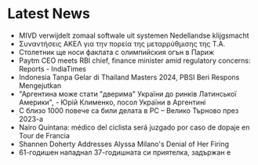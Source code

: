 # Latest News
-  MIVD verwijdelt zomaal softwale uit systemen Nedellandse klijgsmacht
-  Συναντήσεις ΑΚΕΛ για την πορεία της μεταρρύθμισης της Τ.Α.
-  Столетник ще носи факлата с олимпийския огън в Париж
-  Paytm CEO meets RBI chief, finance minister amid regulatory concerns: Reports - IndiaTimes
-  Indonesia Tanpa Gelar di Thailand Masters 2024, PBSI Beri Respons Mengejutkan
-  "Аргентина може стати "дверима" України до ринків Латинської Америки", - Юрій Клименко, посол України в Аргентині
-  С близо 1000 повече са били делата в РС – Велико Търново през 2023-а
-  Nairo Quintana: médico del ciclista será juzgado por caso de dopaje en Tour de Francia
-  Shannen Doherty Addresses Alyssa Milano's Denial of Her Firing
-  61-годишен нападнал 37-годишната си приятелка, задържан е

